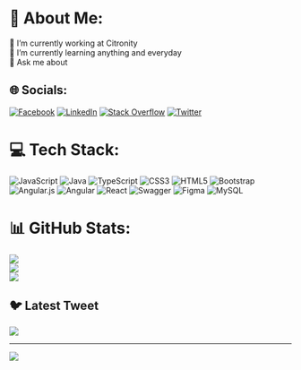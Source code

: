 # 💫 About Me:
🔭 I’m currently working at Citronity<br>🌱 I’m currently learning anything and everyday<br>💬 Ask me about<br>


## 🌐 Socials:
[![Facebook](https://img.shields.io/badge/Facebook-%231877F2.svg?logo=Facebook&logoColor=white)](https://facebook.com/mohsensoftco) [![LinkedIn](https://img.shields.io/badge/LinkedIn-%230077B5.svg?logo=linkedin&logoColor=white)](https://linkedin.com/in/mohsenshahbazi) [![Stack Overflow](https://img.shields.io/badge/-Stackoverflow-FE7A16?logo=stack-overflow&logoColor=white)](https://stackoverflow.com/users/3999713/mohsen-shahbazi) [![Twitter](https://img.shields.io/badge/Twitter-%231DA1F2.svg?logo=Twitter&logoColor=white)](https://twitter.com/mohsenshahbazi) 

# 💻 Tech Stack:
![JavaScript](https://img.shields.io/badge/javascript-%23323330.svg?style=for-the-badge&logo=javascript&logoColor=%23F7DF1E) ![Java](https://img.shields.io/badge/java-%23ED8B00.svg?style=for-the-badge&logo=java&logoColor=white) ![TypeScript](https://img.shields.io/badge/typescript-%23007ACC.svg?style=for-the-badge&logo=typescript&logoColor=white) ![CSS3](https://img.shields.io/badge/css3-%231572B6.svg?style=for-the-badge&logo=css3&logoColor=white) ![HTML5](https://img.shields.io/badge/html5-%23E34F26.svg?style=for-the-badge&logo=html5&logoColor=white) ![Bootstrap](https://img.shields.io/badge/bootstrap-%23563D7C.svg?style=for-the-badge&logo=bootstrap&logoColor=white) ![Angular.js](https://img.shields.io/badge/angular.js-%23E23237.svg?style=for-the-badge&logo=angularjs&logoColor=white) ![Angular](https://img.shields.io/badge/angular-%23DD0031.svg?style=for-the-badge&logo=angular&logoColor=white) ![React](https://img.shields.io/badge/react-%2320232a.svg?style=for-the-badge&logo=react&logoColor=%2361DAFB) ![Swagger](https://img.shields.io/badge/-Swagger-%23Clojure?style=for-the-badge&logo=swagger&logoColor=white) 	![Figma](https://img.shields.io/badge/figma-%23F24E1E.svg?style=for-the-badge&logo=figma&logoColor=white) ![MySQL](https://img.shields.io/badge/mysql-%2300f.svg?style=for-the-badge&logo=mysql&logoColor=white)
# 📊 GitHub Stats:
![](https://github-readme-stats.vercel.app/api?username=mohsenshahbazi&theme=dark&hide_border=false&include_all_commits=true&count_private=true)<br/>
![](https://github-readme-streak-stats.herokuapp.com/?user=mohsenshahbazi&theme=dark&hide_border=false)<br/>
![](https://github-readme-stats.vercel.app/api/top-langs/?username=mohsenshahbazi&theme=dark&hide_border=false&include_all_commits=true&count_private=true&layout=compact)

## 🐦 Latest Tweet
[![](https://gtce.itsvg.in/api?username=mohsenshahbazi)](https://github.com/VishwaGauravIn/github-twitter-card-embed)

---
[![](https://visitcount.itsvg.in/api?id=mohsenshahbazi&icon=0&color=0)](https://visitcount.itsvg.in)

<!-- Proudly created with GPRM ( https://gprm.itsvg.in ) -->
